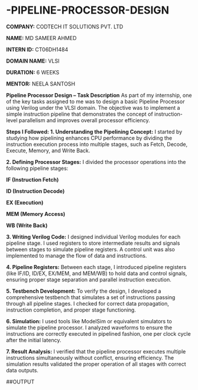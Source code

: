 # -PIPELINE-PROCESSOR-DESIGN

**COMPANY:** CODTECH IT SOLUTIONS PVT. LTD

**NAME:** MD SAMEER AHMED

**INTERN ID:** CT06DH1484

**DOMAIN NAME:** VLSI

**DURATION:** 6 WEEKS

**MENTOR:** NEELA SANTOSH

**Pipeline Processor Design – Task Description**
As part of my internship, one of the key tasks assigned to me was to design a basic Pipeline Processor using Verilog under the VLSI domain. The objective was to implement a simple instruction pipeline that demonstrates the concept of instruction-level parallelism and improves overall processor efficiency.

**Steps I Followed:**
**1. Understanding the Pipelining Concept:**
I started by studying how pipelining enhances CPU performance by dividing the instruction execution process into multiple stages, such as Fetch, Decode, Execute, Memory, and Write Back.

**2. Defining Processor Stages:**
I divided the processor operations into the following pipeline stages:

**IF (Instruction Fetch)**

**ID (Instruction Decode)**

**EX (Execution)**

**MEM (Memory Access)**

**WB (Write Back)**

**3. Writing Verilog Code:**
I designed individual Verilog modules for each pipeline stage. I used registers to store intermediate results and signals between stages to simulate pipeline registers. A control unit was also implemented to manage the flow of data and instructions.

**4. Pipeline Registers:**
Between each stage, I introduced pipeline registers (like IF/ID, ID/EX, EX/MEM, and MEM/WB) to hold data and control signals, ensuring proper stage separation and parallel instruction execution.

**5. Testbench Development:**
To verify the design, I developed a comprehensive testbench that simulates a set of instructions passing through all pipeline stages. I checked for correct data propagation, instruction completion, and proper stage functioning.

**6. Simulation:**
I used tools like ModelSim or equivalent simulators to simulate the pipeline processor. I analyzed waveforms to ensure the instructions are correctly executed in pipelined fashion, one per clock cycle after the initial latency.

**7. Result Analysis:**
I verified that the pipeline processor executes multiple instructions simultaneously without conflict, ensuring efficiency. The simulation results validated the proper operation of all stages with correct data outputs.

##OUTPUT
